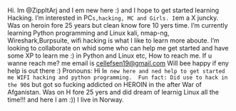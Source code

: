 Hi. Im @ZippItArj and I em new here :) and I hope to get started learning Hacking.
I’m interested in PC`s,hacking, MC and Girls. I`em a X juncky. Was on heroin fore 25 years but clean know fore 10 yers time.
I’m currently learning Python programming and Linux kali, nmap-ng, Wireshark,Burpsuite, wifi hacking is what I like to learn more aboute.
I’m looking to collaborate on whid some who can help me get started and have some XP to learn me :) in Python and Linux etc,
How to reach me. If u wanne reach me? me email is cellefsen19@gmail.com Will bee happy if eny help is out there :)
Pronouns: Hi I`m new here and ned help to get started me WIFI hacking and python programming. 
Fun fact: Did use to hack in the 90`s but got so fucking addicted on HEROIN in the after War of Afganistan. Was on H fore 25 yers and did dream of learnig Linux all the time!!!
and here I am :))
I live in Norway.


<!---
ZippItArj/ZippItArj is a ✨ special ✨ repository because its `README.md` (this file) appears on your GitHub profile.
You can click the Preview link to take a look at your changes.
--->
